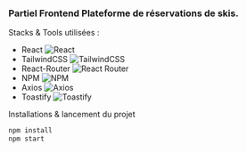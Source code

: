 ### Partiel Frontend Plateforme de réservations de skis.

Stacks & Tools utilisées : 
- React
![React](https://img.shields.io/badge/react-%2320232a.svg?style=for-the-badge&logo=react&logoColor=%2361DAFB)
- TailwindCSS
![TailwindCSS](https://img.shields.io/badge/tailwindcss-%2338B2AC.svg?style=for-the-badge&logo=tailwind-css&logoColor=white)
- React-Router
![React Router](https://img.shields.io/badge/React_Router-CA4245?style=for-the-badge&logo=react-router&logoColor=white)
- NPM
![NPM](https://img.shields.io/badge/NPM-%23000000.svg?style=for-the-badge&logo=npm&logoColor=white)
- Axios
![Axios](https://img.shields.io/badge/axios-%2307405e.svg?style=for-the-badge&logo=axios&logoColor=%23F7DF1E)
- Toastify
![Toastify](https://img.shields.io/badge/Toastify-%23FF0000.svg?style=for-the-badge&logo=toastify&logoColor=white)


Installations & lancement du projet

```bash
npm install
npm start
```
